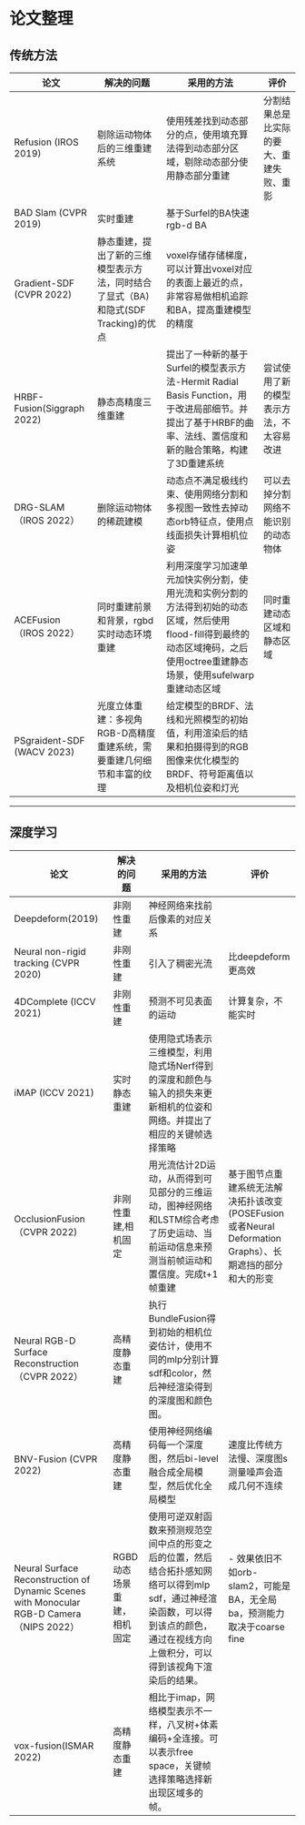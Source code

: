 
# 论文整理

## 传统方法

|论文 | 解决的问题 | 采用的方法 | 评价 | 
|--- | --- | --- | --- |
|Refusion (IROS 2019)|剔除运动物体后的三维重建系统|使用残差找到动态部分的点，使用填充算法得到动态部分区域，剔除动态部分使用静态部分重建|分割结果总是比实际的要大、重建失败、重影|
|BAD Slam (CVPR 2019)| 实时重建 | 基于Surfel的BA快速rgb-d BA | 
|Gradient-SDF (CVPR 2022)| 静态重建，提出了新的三维模型表示方法，同时结合了显式（BA)和隐式(SDF Tracking)的优点 | voxel存储存储梯度，可以计算出voxel对应的表面上最近的点，非常容易做相机追踪和BA，提高重建模型的精度| 
|HRBF-Fusion(Siggraph 2022)|静态高精度三维重建|提出了一种新的基于Surfel的模型表示方法-Hermit Radial Basis Function，用于改进局部细节。并提出了基于HRBF的曲率、法线、置信度和新的融合策略，构建了3D重建系统|尝试使用了新的模型表示方法，不太容易改进|
|DRG-SLAM（IROS 2022）|删除运动物体的稀疏建模 | 动态点不满足极线约束、使用网络分割和多视图一致性去掉动态orb特征点，使用点线面损失计算相机位姿 | 可以去掉分割网络不能识别的动态物体|
|ACEFusion（IROS 2022）|同时重建前景和背景，rgbd实时动态环境重建|利用深度学习加速单元加快实例分割，使用光流和实例分割的方法得到初始的动态区域，然后使用flood-fill得到最终的动态区域掩码，之后使用octree重建静态场景，使用sufelwarp重建动态区域|同时重建动态区域和静态区域|
|PSgraident-SDF (WACV 2023) | 光度立体重建：多视角RGB-D高精度重建系统，需要重建几何细节和丰富的纹理 | 给定模型的BRDF、法线和光照模型的初始值，利用渲染后的结果和拍摄得到的RGB图像来优化模型的BRDF、符号距离值以及相机位姿和灯光| 


---
## 深度学习

| 论文 | 解决的问题 | 采用的方法 | 评价 |
|--- | --- | --- | --- |
|Deepdeform(2019)|非刚性重建|神经网络来找前后像素的对应关系|
|Neural non-rigid tracking (CVPR 2020)|非刚性重建|引入了稠密光流|比deepdeform更高效|
|4DComplete (ICCV 2021)|非刚性重建|预测不可见表面的运动|计算复杂，不能实时|
|iMAP (ICCV 2021)|实时静态重建|使用隐式场表示三维模型，利用隐式场Nerf得到的深度和颜色与输入的损失来更新相机的位姿和网络。并提出了相应的关键帧选择策略|
|OcclusionFusion（CVPR 2022)|非刚性重建,相机固定| 用光流估计2D运动，从而得到可见部分的三维运动，图神经网络和LSTM综合考虑了历史运动、当前运动信息来预测当前帧运动和置信度。完成t+1帧重建|基于图节点重建系统无法解决拓扑该改变(POSEFusion或者Neural Deformation Graphs）、长期遮挡的部分和大的形变|
|Neural RGB-D Surface Reconstruction（CVPR 2022）| 高精度静态重建|执行BundleFusion得到初始的相机位姿估计，使用不同的mlp分别计算sdf和color，然后神经渲染得到的深度图和颜色图。|
|BNV-Fusion (CVPR 2022)|高精度静态重建| 使用神经网络编码每一个深度图，然后bi-level融合成全局模型，然后优化全局模型 |速度比传统方法慢、深度图s测量噪声会造成几何不连续|
|Neural Surface Reconstruction of Dynamic Scenes with Monocular RGB-D Camera（NIPS 2022）|RGBD动态场景重建，相机固定|使用可逆双射函数来预测规范空间中点的形变之后的位置，然后结合拓扑感知网络可以得到mlp sdf，通过神经渲染函数，可以得到该点的颜色，通过在视线方向上做积分，可以得到该视角下渲染后的结果。| - 效果依旧不如orb-slam2，可能是BA，无全局ba，预测能力取决于coarse fine|
|vox-fusion(ISMAR 2022)|高精度静态重建|相比于imap，网络模型表示不一样，八叉树+体素编码+全连接。可以表示free space，关键帧选择策略选择新出现区域多的帧。|